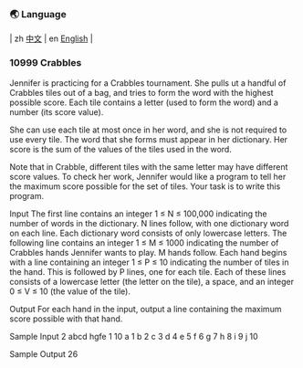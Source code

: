 ### 🌏 **Language**
| zh [中文](md10999_zh.md) | en [English](md10999_en.md) |


<aside>

### 10999 Crabbles
Jennifer is practicing for a Crabbles tournament. She pulls ut a handful of Crabbles tiles out of a bag, and tries to form the word with the highest possible score. Each tile contains a letter (used to form the word) and a number (its score value).

She can use each tile at most once in her word, and she is not required to use every tile. The word that she forms must appear in her dictionary. Her score is the sum of the values of the tiles used in the word.

Note that in Crabble, different tiles with the same letter may have different score values.
To check her work, Jennifer would like a program to tell her the maximum score possible for the set of tiles. Your task is to write this program.

Input
The first line contains an integer 1 ≤ N ≤ 100,000 indicating the number of words in the dictionary. N lines follow, with one dictionary word on each line. Each dictionary word consists of only lowercase letters. The following line contains an integer 1 ≤ M ≤ 1000 indicating the number of Crabbles hands Jennifer wants to play. M hands follow. Each hand begins with a line containing an integer 1 ≤ P ≤ 10 indicating the number of tiles in the hand. This is followed by P lines, one for each tile. Each of these lines consists of a lowercase letter (the letter on the tile), a space, and an integer 0 ≤ V ≤ 10 (the value of the tile).

Output
For each hand in the input, output a line containing the maximum score possible with that hand.

Sample Input
2
abcd
hgfe
1
10
a 1
b 2
c 3
d 4
e 5
f 6
g 7
h 8
i 9
j 10

Sample Output
26

</aside>